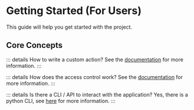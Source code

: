 # Getting Started (For Users)

This guide will help you get started with the project.

## Core Concepts

::: details How to write a custom action?
See the [documentation](actions/getting-started.md) for more information.
:::

::: details How does the access control work?
See the [documentation](/development/access-control/base-concepts.md) for more information.
:::

::: details Is there a CLI / API to interact with the application?
Yes, there is a python CLI, see [here](cli-api/cli-getting-started.md) for more information.
:::
